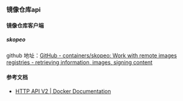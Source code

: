 ### 镜像仓库api

#### 镜像仓库客户端

##### skopeo

github 地址：[GitHub - containers/skopeo: Work with remote images registries - retrieving information, images, signing content](https://github.com/containers/skopeo)

#### 参考文档

- [HTTP API V2 | Docker Documentation](https://docs.docker.com/registry/spec/api/#resumable-push)
